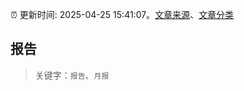 :alarm_clock: 更新时间: 2025-04-25 15:41:07。[文章来源](/README.md)、[文章分类](/TAGS.md)

## 报告


> 关键字：`报告`、`月报`



